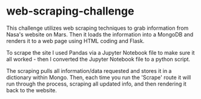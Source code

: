 # web-scraping-challenge

This challenge utilizes web scraping techniques to grab information from Nasa's website on Mars. Then it loads the information into a MongoDB and renders it to a web page using HTML coding and Flask.

To scrape the site I used Pandas via a Jupyter Notebook file to make sure it all worked - then I converted the Jupyter Notebook file to a python script.

The scraping pulls all information/data requested and stores it in a dictionary within Mongo. Then, each time you run the 'Scrape' route it will run through the process, scraping all updated info, and then rendering it back to the website.
